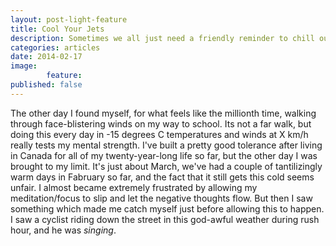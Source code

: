 ```yaml
---
layout: post-light-feature
title: Cool Your Jets
description: Sometimes we all just need a friendly reminder to chill out. 
categories: articles
date: 2014-02-17
image: 
        feature: 
published: false
---
```


The other day I found myself, for what feels like the millionth time, walking through face-blistering winds on my way to school. Its not a far walk, but doing this every day in -15 degrees C temperatures and winds at X km/h really tests my mental strength. I've built a pretty good tolerance after living in Canada for all of my twenty-year-long life so far, but the other day I was brought to my limit. It's just about March, we've had a couple of tantilizingly warm days in Fabruary so far, and the fact that it still gets this cold seems unfair. I almost became extremely frustrated by allowing my meditation/focus to slip and let the negative thoughts flow. But then I saw something which made me catch myself just before allowing this to happen. I saw a cyclist riding down the street in this god-awful weather during rush hour, and he was *singing*.   
